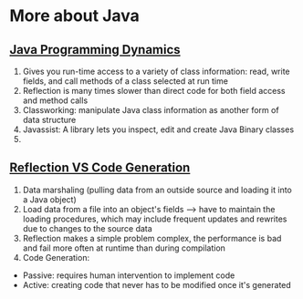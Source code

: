 # More about Java
## [Java Programming Dynamics](http://www.ibm.com/developerworks/java/library/j-dyn0429/)
1. Gives you run-time access to a variety of class information: read, write fields, and call methods of a class selected at run time  
2. Reflection is many times slower than direct code for both field access and method calls  
3. Classworking: manipulate Java class information as another form of data structure  
4. Javassist: A library lets you inspect, edit and create Java Binary classes  
5.   

## [Reflection VS Code Generation](http://www.javaworld.com/article/2075801/java-se/reflection-vs--code-generation.html)
1. Data marshaling (pulling data from an outside source and loading it into a Java object)  
2. Load data from a file into an object's fields --> have to maintain the loading procedures, which may include frequent updates and rewrites due to changes to the source data  
3. Reflection makes a simple problem complex, the performance is bad and fail more often at runtime than during compilation  
4. Code Generation:  
  - Passive: requires human intervention to implement code  
  - Active: creating code that never has to be modified once it's generated   
